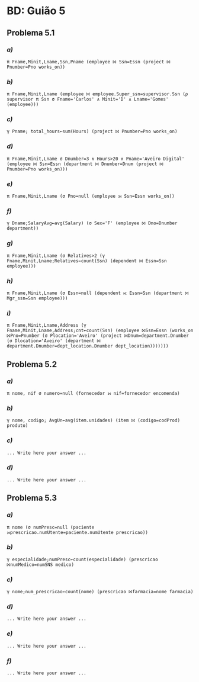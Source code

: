 # BD: Guião 5


## ​Problema 5.1
 
### *a)*

```
π Fname,Minit,Lname,Ssn,Pname (employee ⨝ Ssn=Essn (project ⨝ Pnumber=Pno works_on))
```


### *b)* 

```
π Fname,Minit,Lname (employee ⨝ employee.Super_ssn=supervisor.Ssn (ρ supervisor π Ssn σ Fname='Carlos' ∧ Minit='D' ∧ Lname='Gomes' (employee)))
```


### *c)* 

```
γ Pname; total_hours←sum(Hours) (project ⨝ Pnumber=Pno works_on)
```


### *d)* 

```
π Fname,Minit,Lname σ Dnumber=3 ∧ Hours>20 ∧ Pname='Aveiro Digital' (employee ⨝ Ssn=Essn (department ⨝ Dnumber=Dnum (project ⨝ Pnumber=Pno works_on)))
```


### *e)* 

```
π Fname,Minit,Lname (σ Pno=null (employee ⟕ Ssn=Essn works_on))
```


### *f)* 

```
γ Dname;SalaryAvg←avg(Salary) (σ Sex='F' (employee ⨝ Dno=Dnumber department))
```


### *g)* 

```
π Fname,Minit,Lname (σ Relatives>2 (γ Fname,Minit,Lname;Relatives←count(Ssn) (dependent ⨝ Essn=Ssn employee)))
```


### *h)* 

```
π Fname,Minit,Lname (σ Essn=null (dependent ⟖ Essn=Ssn (department ⨝ Mgr_ssn=Ssn employee)))
```


### *i)* 

```
π Fname,Minit,Lname,Address (γ Fname,Minit,Lname,Address;cnt←count(Ssn) (employee ⨝Ssn=Essn (works_on ⨝Pno=Pnumber (σ Plocation='Aveiro' (project ⨝Dnum=department.Dnumber (σ Dlocation≠'Aveiro' (department ⨝ department.Dnumber=dept_location.Dnumber dept_location)))))))
```


## ​Problema 5.2

### *a)*

```
π nome, nif σ numero=null (fornecedor ⟕ nif=fornecedor encomenda)
```

### *b)* 

```
γ nome, codigo; AvgUn←avg(item.unidades) (item ⨝ (codigo=codProd) produto)
```


### *c)* 

```
... Write here your answer ...
```


### *d)* 

```
... Write here your answer ...
```


## ​Problema 5.3

### *a)*

```
π nome (σ numPresc=null (paciente ⟕prescricao.numUtente=paciente.numUtente prescricao))
```

### *b)* 

```
γ especialidade;numPresc←count(especialidade) (prescricao ⨝numMedico=numSNS medico)
```


### *c)* 

```
γ nome;num_prescricao←count(nome) (prescricao ⨝farmacia=nome farmacia)
```


### *d)* 

```
... Write here your answer ...
```

### *e)* 

```
... Write here your answer ...
```

### *f)* 

```
... Write here your answer ...
```
